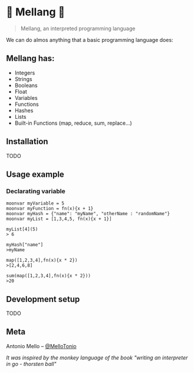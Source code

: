 # :melon: Mellang :melon:
> Mellang, an interpreted programming language

We can do almos anything that a basic programming language does:
## Mellang has:
* Integers
* Strings
* Booleans
* Float
* Variables
* Functions
* Hashes
* Lists
* Built-in Functions (map, reduce, sum, replace...)


## Installation

TODO

## Usage example
### Declarating variable
```
moonvar myVariable = 5
moonvar myFunction = fn(x){x + 1}
moonvar myHash = {"name": "myName", "otherName : "randomName"}
moonvar myList = [1,3,4,5, fn(x){x + 1}]

myList[4](5)
> 6

myHash["name"]
>myName

map([1,2,3,4],fn(x){x * 2})
>[2,4,6,8]

sum(map([1,2,3,4],fn(x){x * 2}))
>20
```

## Development setup

TODO

## Meta

Antonio Mello – [@MelloTonio](https://github.com/MelloTonio/)

*It was inspired by the monkey language of the book "writing an interpreter in go - thorsten ball"*



